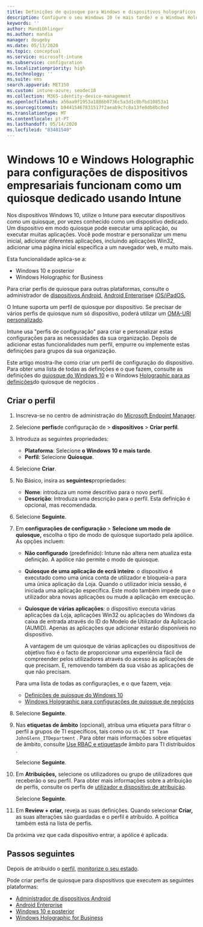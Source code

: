 ```yaml
---
title: Definições de quiosque para Windows e dispositivos holográficos no Microsoft Intune - Azure Microsoft Docs
description: Configure o seu Windows 10 (e mais tarde) e o Windows Holographic para dispositivos Empresariais como quiosques de aplicações únicas e multi-aplicações, personalize o menu inicial, adicione apps, mostre a barra de tarefas e configure um navegador web no Microsoft Intune.
keywords: ''
author: MandiOhlinger
ms.author: mandia
manager: dougeby
ms.date: 05/13/2020
ms.topic: conceptual
ms.service: microsoft-intune
ms.subservice: configuration
ms.localizationpriority: high
ms.technology: ''
ms.suite: ems
search.appverid: MET150
ms.custom: intune-azure; seodec18
ms.collection: M365-identity-device-management
ms.openlocfilehash: a56aa9f1953a1886b0736c5a3d1c0bfbd10853a1
ms.sourcegitcommit: b94415467831517f2aeab9c7c8a13fe8db8bc8ed
ms.translationtype: MT
ms.contentlocale: pt-PT
ms.lasthandoff: 05/14/2020
ms.locfileid: "83401540"
---
```

# <a name="windows-10-and-windows-holographic-for-business-device-settings-to-run-as-a-dedicated-kiosk-using-intune"></a>Windows 10 e Windows Holographic para configurações de dispositivos empresariais funcionam como um quiosque dedicado usando Intune

Nos dispositivos Windows 10, utilize o Intune para executar dispositivos como um quiosque, por vezes conhecido como um dispositivo dedicado. Um dispositivo em modo quiosque pode executar uma aplicação, ou executar muitas aplicações. Você pode mostrar e personalizar um menu inicial, adicionar diferentes aplicações, incluindo aplicações Win32, adicionar uma página inicial específica a um navegador web, e muito mais. 

Esta funcionalidade aplica-se a:

- Windows 10 e posterior
- Windows Holographic for Business

Para criar perfis de quiosque para outras plataformas, consulte o administrador de [dispositivos Android,](device-restrictions-android.md#kiosk) [Android Enterprise](device-restrictions-android-for-work.md#dedicated-devices)e [iOS/iPadOS.](device-restrictions-ios.md#kiosk)

O Intune suporta um perfil de quiosque por dispositivo. Se precisar de vários perfis de quiosque num só dispositivo, poderá utilizar um [OMA-URI personalizado](custom-settings-windows-10.md).

Intune usa "perfis de configuração" para criar e personalizar estas configurações para as necessidades da sua organização. Depois de adicionar estas funcionalidades num perfil, empurre ou implemente estas definições para grupos da sua organização.

Este artigo mostra-lhe como criar um perfil de configuração do dispositivo. Para obter uma lista de todas as definições e o que fazem, consulte as definições do [quiosque do Windows 10](kiosk-settings-windows.md) e o Windows [Holographic para as definições](kiosk-settings-holographic.md)do quiosque de negócios .

## <a name="create-the-profile"></a>Criar o perfil

1. Inscreva-se no centro de administração do [Microsoft Endpoint Manager](https://go.microsoft.com/fwlink/?linkid=2109431).
2. Selecione **perfis**de configuração de  >  **dispositivos**  >  **Criar perfil**.
3. Introduza as seguintes propriedades:

   - **Plataforma**: Selecione **o Windows 10 e mais tarde**.
   - **Perfil**: Selecione **Quiosque**.

4. Selecione **Criar**.
5. No Básico, insira as **seguintes**propriedades:

   - **Nome**: introduza um nome descritivo para o novo perfil.
   - **Descrição**: Introduza uma descrição para o perfil. Esta definição é opcional, mas recomendada.

6. Selecione **Seguinte**.
7. Em **configurações de configuração**  >  **Selecione um modo de quiosque,** escolha o tipo de modo de quiosque suportado pela apólice. As opções incluem:

    - **Não configurado** (predefinido): Intune não altera nem atualiza esta definição. A apólice não permite o modo de quiosque.
    - **Quiosque de uma aplicação de ecrã inteiro**: o dispositivo é executado como uma única conta de utilizador e bloqueia-a para uma única aplicação da Loja. Quando o utilizador inicia sessão, é iniciada uma aplicação específica. Este modo também impede que o utilizador abra novas aplicações ou mude a aplicação em execução.
    - **Quiosque de várias aplicações**: o dispositivo executa várias aplicações da Loja, aplicações Win32 ou aplicações do Windows da caixa de entrada através do ID do Modelo de Utilizador da Aplicação (AUMID). Apenas as aplicações que adicionar estarão disponíveis no dispositivo.

        A vantagem de um quiosque de várias aplicações ou dispositivos de objetivo fixo é o facto de proporcionar uma experiência fácil de compreender pelos utilizadores através do acesso às aplicações de que precisam. E, removendo também da sua visão as aplicações de que não precisam.

    Para uma lista de todas as configurações, e o que fazem, veja:

      - [Definições de quiosque do Windows 10](kiosk-settings-windows.md)
      - [Windows Holographic para configurações de quiosque de negócios](kiosk-settings-holographic.md)

8. Selecione **Seguinte**.

9. Nas **etiquetas de âmbito** (opcional), atribua uma etiqueta para filtrar o perfil a grupos de TI específicos, tais como ou `US-NC IT Team` `JohnGlenn_ITDepartment` . Para obter mais informações sobre etiquetas de âmbito, consulte [Use RBAC e etiquetas](../fundamentals/scope-tags.md)de âmbito para TI distribuídos .

    Selecione **Seguinte**.

10. Em **Atribuições,** selecione os utilizadores ou grupo de utilizadores que receberão o seu perfil. Para obter mais informações sobre a atribuição de perfis, consulte os perfis de [utilizador e dispositivo de atribuição](device-profile-assign.md).

    Selecione **Seguinte**.

11. Em **Review + criar,** reveja as suas definições. Quando selecionar **Criar,** as suas alterações são guardadas e o perfil é atribuído. A política também está na lista de perfis.

Da próxima vez que cada dispositivo entrar, a apólice é aplicada.

## <a name="next-steps"></a>Passos seguintes

Depois de atribuído o [perfil,](device-profile-assign.md) [monitorize o seu estado](device-profile-monitor.md).

Pode criar perfis de quiosque para dispositivos que executem as seguintes plataformas:

- [Administrador de dispositivos Android](device-restrictions-android.md#kiosk)
- [Android Enterprise](device-restrictions-android-for-work.md#dedicated-devices)
- [Windows 10 e posterior](kiosk-settings-windows.md)
- [Windows Holographic for Business](kiosk-settings-holographic.md)
